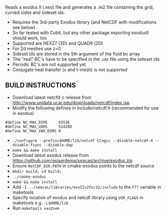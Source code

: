 Reads a exodus II (.exo) file and generates a .re2 file containing the grid,
curved sides and sideset ids. 

   - Requires the 3rd-party Exodus library (and NetCDF with modifications see below) 
   - So far tested with Cubit, but any other package exporting exodusII should work, too
   - Supported are HEX27 (3D) and QUAD9 (2D)
   - For 2d meshes use z=0
   - Sideset ids are stored in the 5th argument of the fluid bc array
   - The "real" BC's have to be specified in the .usr file using the sideset ids 
   - Periodic BC's are not supported yet
   - Conjugate heat transfer (v and t-mesh) is not supported

## BUILD INSTRUCTIONS
- Download latest netcfd-c release from http://www.unidata.ucar.edu/downloads/netcdf/index.jsp
-  Modify the following defines in include/netcdf.h (recommended for use in exodus)
```
#define NC_MAX_DIMS     65536 
#define NC_MAX_VARS     524288
#define NC_MAX_VAR_DIMS 8
```
-  ```./configure --prefix=$HOME/lib/netcdf CC=gcc --disable-netcdf-4 --disable-fsync --disable-dap```
-  ```make && make install```
- Download latest exodus release from https://github.com/gsjaardema/seacas/archive/exodus.zip
- Ensure ```NetCDF_DIR:PATH``` in cmake-exodus points to the netcdf source
- ```mkdir build; cd build;```
- ```../cmake-exodus```  
- ```make && make install```
- Add ```-I.../seacas/libraries/exoIIv2for32/include``` to the ```F77``` variable in maketools 
- Specify location of exodus and netcdf library using ```USR_FLAGS``` in maketools e.g. ```-L$HOME/lib```
- Run ```maketools exo2nek```

